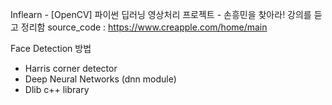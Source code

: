 Inflearn - [OpenCV] 파이썬 딥러닝 영상처리 프로젝트 - 손흥민을 찾아라! 강의를 듣고 정리함
source_code : https://www.creapple.com/home/main

Face Detection 방법
- Harris corner detector
- Deep Neural Networks (dnn module)
- Dlib c++ library
